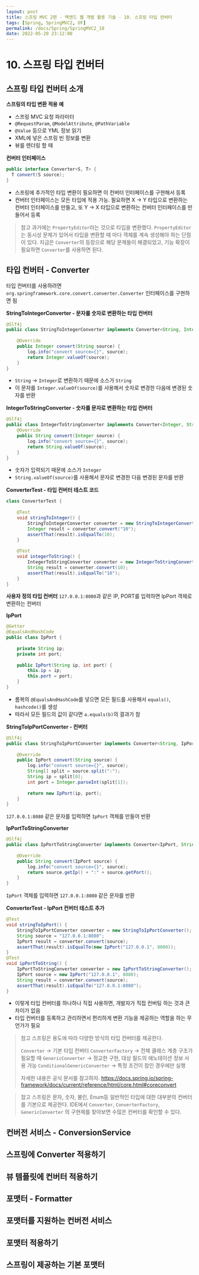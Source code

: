 ```yaml
---
layout: post
title: 스프링 MVC 2편 - 백엔드 웹 개발 활용 기술 - 10. 스프링 타입 컨버터
tags: [Spring, SpringMVC2, UF]
permalink: /docs/Spring/SpringMVC2_10
date: 2022-05-20 23:12:00
---
```

# 10. 스프링 타입 컨버터

## 스프링 타입 컨버터 소개

**스프링의 타입 변환 적용 예**
- 스프링 MVC 요청 파라미터
- `@RequestParam`, `@ModelAttribute`, `@PathVariable`
- `@Value` 등으로 YML 정보 읽기
- XML에 넣은 스프링 빈 정보를 변환
- 뷰를 렌더링 할 때

**컨버터 인터페이스**
```java
public interface Converter<S, T> {
  T convert(S source);
}
```

- 스프링에 추가적인 타입 변환이 필요하면 이 컨버터 인터페이스를 구현해서 등록
- 컨버터 인터페이스는 모든 타입에 적용 가능. 필요하면 X → Y 타입으로 변환하는 컨버터 인터페이스를 만들고, 또 Y → X 타입으로 변환하는 컨버터 인터페이스를 만들어서 등록
> 참고
> 과거에는 `PropertyEditor`라는 것으로 타입을 변환했다. `PropertyEditor`는 동시성 문제가 있어서 타입을 변환할 때 마다 객체를 계속 생성해야 하는 단점이 있다. 지금은 `Converter`의 등장으로 해당
문제들이 해결되었고, 기능 확장이 필요하면 `Converter`를 사용하면 된다.

## 타입 컨버터 - Converter

타입 컨버터를 사용하려면 `org.springframework.core.convert.converter.Converter`
인터페이스를 구현하면 됨

**StringToIntegerConverter - 문자를 숫자로 변환하는 타입 컨버터**
```java
@Slf4j
public class StringToIntegerConverter implements Converter<String, Integer> {
  
    @Override
    public Integer convert(String source) {
        log.info("convert source={}", source);
        return Integer.valueOf(source);
    }
}
```

- `String` → `Integer`로 변환하기 때문에 소스가 `String`
- 이 문자를 `Integer.valueOf(source)`를 사용해서 숫자로 변경한 다음에 변경된 숫자를 반환

**IntegerToStringConverter - 숫자를 문자로 변환하는 타입 컨버터**
```java
@Slf4j
public class IntegerToStringConverter implements Converter<Integer, String> {
    @Override
    public String convert(Integer source) {
        log.info("convert source={}", source);
        return String.valueOf(source);
    }
}
```
- 숫자가 입력되기 때문에 소스가 `Integer`
- `String.valueOf(source)`를 사용해서 문자로 변경한 다음 변경된 문자를 반환

**ConverterTest - 타입 컨버터 테스트 코드**
```java
class ConverterTest {
  
    @Test
    void stringToInteger() {
        StringToIntegerConverter converter = new StringToIntegerConverter();
        Integer result = converter.convert("10");
        assertThat(result).isEqualTo(10);
    }
  
    @Test
    void integerToString() {
        IntegerToStringConverter converter = new IntegerToStringConverter();
        String result = converter.convert(10);
        assertThat(result).isEqualTo("10");
    }
}
```

**사용자 정의 타입 컨버터**
`127.0.0.1:8080`과 같은 IP, PORT를 입력하면 IpPort 객체로 변환하는 컨버터

**IpPort**
```java
@Getter
@EqualsAndHashCode
public class IpPort {
  
    private String ip;
    private int port;
  
    public IpPort(String ip, int port) {
        this.ip = ip;
        this.port = port;
    }
}
```

- 롬복의 `@EqualsAndHashCode`를 넣으면 모든 필드를 사용해서 `equals()`, `hashcode()`를 생성
- 따라서 모든 필드의 값이 같다면 `a.equals(b)`의 결과가 참

**StringToIpPortConverter - 컨버터**
```java
@Slf4j
public class StringToIpPortConverter implements Converter<String, IpPort> {
  
    @Override
    public IpPort convert(String source) {
        log.info("convert source={}", source);
        String[] split = source.split(":");
        String ip = split[0];
        int port = Integer.parseInt(split[1]);
      
        return new IpPort(ip, port);
    }
}
```

`127.0.0.1:8080` 같은 문자를 입력하면 `IpPort` 객체를 만들어 반환

**IpPortToStringConverter**
```java
@Slf4j
public class IpPortToStringConverter implements Converter<IpPort, String> {
  
    @Override
    public String convert(IpPort source) {
        log.info("convert source={}", source);
        return source.getIp() + ":" + source.getPort();
    }
}
```

`IpPort` 객체를 입력하면 `127.0.0.1:8080` 같은 문자를 반환

**ConverterTest - IpPort 컨버터 테스트 추가**
```java
@Test
void stringToIpPort() {
    StringToIpPortConverter converter = new StringToIpPortConverter();
    String source = "127.0.0.1:8080";
    IpPort result = converter.convert(source);
    assertThat(result).isEqualTo(new IpPort("127.0.0.1", 8080));
}
@Test
void ipPortToString() {
    IpPortToStringConverter converter = new IpPortToStringConverter();
    IpPort source = new IpPort("127.0.0.1", 8080);
    String result = converter.convert(source);
    assertThat(result).isEqualTo("127.0.0.1:8080");
}
```

- 이렇게 타입 컨버터를 하나하나 직접 사용하면, 개발자가 직접 컨버팅 하는 것과 큰 차이가 없음
- 타입 컨버터를 등록하고 관리하면서 편리하게 변환 기능을 제공하는 역할을 하는 무언가가 필요

> 참고
> 스프링은 용도에 따라 다양한 방식의 타입 컨버터를 제공한다.
>
> `Converter` → 기본 타입 컨버터
> `ConverterFactory` → 전체 클래스 계층 구조가 필요할 때
> `GenericConverter` → 정교한 구현, 대상 필드의 애노테이션 정보 사용 가능
> `ConditionalGenericConverter` → 특정 조건이 참인 경우에만 실행
>
> 자세한 내용은 공식 문서를 참고하자.
> https://docs.spring.io/spring-framework/docs/current/reference/html/core.html#coreconvert

> 참고
> 스프링은 문자, 숫자, 불린, Enum등 일반적인 타입에 대한 대부분의 컨버터를 기본으로 제공한다. IDE에서 `Converter`, `ConverterFactory`, `GenericConverter` 의 구현체를 찾아보면 수많은 컨버터를 확인할 수 있다.

## 컨버전 서비스 - ConversionService

## 스프링에 Converter 적용하기

## 뷰 템플릿에 컨버터 적용하기

## 포맷터 - Formatter

## 포맷터를 지원하는 컨버전 서비스

## 포맷터 적용하기

## 스프링이 제공하는 기본 포맷터